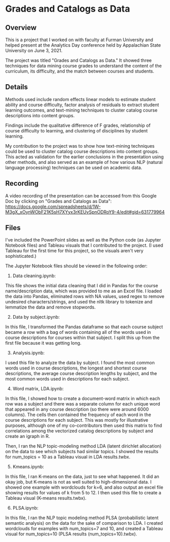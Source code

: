 # Grades and Catalogs as Data

## Overview

This is a project that I worked on with faculty at Furman University and helped present at the Analytics Day conference held by Appalachian State University on June 3, 2021.

The project was titled "Grades and Catalogs as Data." It showed three techniques for data mining course grades to understand the content of the curriculum, its difficulty, and the match between courses and students. 

## Details

Methods used include random effects linear models to estimate student ability and course difficulty, factor analysis of residuals to extract student learning outcomes, and text-mining techniques to cluster catalog course descriptions into content groups. 

Findings include the qualitative difference of F grades, relationship of course difficulty to learning, and clustering of disciplines by student learning. 

My contribution to the project was to show how text-mining techniques could be used to cluster catalog course descriptions into content groups. This acted as validation for the earlier conclusions in the presentation using other methods, and also served as an example of how various NLP (natural language processing) techniques can be used on academic data.

## Recording

A video recording of the presentation can be accessed from this Google Doc by clicking on "Grades and Catalogs as Data": https://docs.google.com/spreadsheets/d/1W-M3gX_xOynWObF21K5sH7XYyx3rKEUvSpnODRoY9-4/edit#gid=631779964

## Files

I've included the PowerPoint slides as well as the Python code (as Jupyter Notebook files) and Tableau visuals that I contributed to the project. (I  used Tableau for the first time for this project, so the visuals aren't very sophisticated.)

The Jupyter Notebook files should be viewed in the following order:

1) Data cleaning.ipynb: 

This file shows the initial data cleaning that I did in Pandas for the course name/description data, which was provided to me as an Excel file. I loaded the data into Pandas, eliminated rows with NA values, used regex to remove undesired characters/strings, and used the nltk library to tokenize and lemmatize the data and remove stopwords.

2) Data by subject.ipynb: 

In this file, I transformed the Pandas dataframe so that each course subject became a row with a bag of words containing all of the words used in course descriptions for courses within that subject. I split this up from the first file because it was getting long.

3) Analysis.ipynb: 

I used this file to analyze the data by subject. I found the most common words used in course descriptions, the longest and shortest course descriptions, the average course description lengths by subject, and the most common words used in descriptions for each subject.

4) Word matrix, LDA.ipynb: 
 
In this file, I showed how to create a document-word matrix in which each row was a subject and there was a separate column for each unique word that appeared in any course description (so there were around 6000 columns). The cells then contained the frequency of each word in the course descriptions for each subject. This was mostly for illustrative purposes, although one of my co-contributors then used this matrix to find correlations among the vectorized catalog descriptions by subject and create an igraph in R. 

Then, I ran the NLP topic-modeling method LDA (latent dirichlet allocation) on the data to see which subjects had similar topics. I showed the results for num_topics = 10 as a Tableau visual in LDA results.twbx.

5) Kmeans.ipynb: 
 
In this file, I ran K-means on the data, just to see what happened. It did an okay job, but K-means is not as well suited to high-dimensional data. I showed one example with wordclouds for k=6, and also output an excel file showing results for values of k from 5 to 12. I then used this file to create a Tableau visual (K-means results.twbx).

6) PLSA.ipynb: 
 
In this file, I ran the NLP topic modeling method PLSA (probabilistic latent semantic analysis) on the data for the sake of comparison to LDA. I created wordclouds for examples with num_topics=7 and 10, and created a Tableau visual for num_topics=10 (PLSA results (num_topics=10).twbx).


